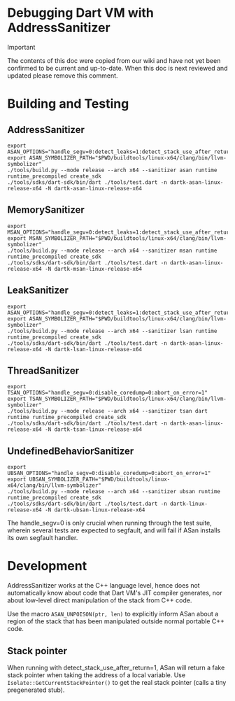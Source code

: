 # Debugging Dart VM with AddressSanitizer

> [!IMPORTANT]
> The contents of this doc were copied from our wiki and have not yet been
> confirmed to be current and up-to-date. When this doc is next reviewed and
> updated please remove this comment.

# Building and Testing

## AddressSanitizer

```
export ASAN_OPTIONS="handle_segv=0:detect_leaks=1:detect_stack_use_after_return=0:disable_coredump=0:abort_on_error=1"
export ASAN_SYMBOLIZER_PATH="$PWD/buildtools/linux-x64/clang/bin/llvm-symbolizer"
./tools/build.py --mode release --arch x64 --sanitizer asan runtime runtime_precompiled create_sdk
./tools/sdks/dart-sdk/bin/dart ./tools/test.dart -n dartk-asan-linux-release-x64 -N dartk-asan-linux-release-x64
```

## MemorySanitizer

```
export MSAN_OPTIONS="handle_segv=0:detect_leaks=1:detect_stack_use_after_return=0:disable_coredump=0:abort_on_error=1"
export MSAN_SYMBOLIZER_PATH="$PWD/buildtools/linux-x64/clang/bin/llvm-symbolizer"
./tools/build.py --mode release --arch x64 --sanitizer msan runtime runtime_precompiled create_sdk
./tools/sdks/dart-sdk/bin/dart ./tools/test.dart -n dartk-asan-linux-release-x64 -N dartk-msan-linux-release-x64
```

## LeakSanitizer

```
export ASAN_OPTIONS="handle_segv=0:detect_leaks=1:detect_stack_use_after_return=0:disable_coredump=0:abort_on_error=1"
export ASAN_SYMBOLIZER_PATH="$PWD/buildtools/linux-x64/clang/bin/llvm-symbolizer"
./tools/build.py --mode release --arch x64 --sanitizer lsan runtime runtime_precompiled create_sdk
./tools/sdks/dart-sdk/bin/dart ./tools/test.dart -n dartk-asan-linux-release-x64 -N dartk-lsan-linux-release-x64
```
## ThreadSanitizer

```
export TSAN_OPTIONS="handle_segv=0:disable_coredump=0:abort_on_error=1"
export TSAN_SYMBOLIZER_PATH="$PWD/buildtools/linux-x64/clang/bin/llvm-symbolizer"
./tools/build.py --mode release --arch x64 --sanitizer tsan dart runtime runtime_precompiled create_sdk
./tools/sdks/dart-sdk/bin/dart ./tools/test.dart -n dartk-asan-linux-release-x64 -N dartk-tsan-linux-release-x64
```
## UndefinedBehaviorSanitizer

```
export UBSAN_OPTIONS="handle_segv=0:disable_coredump=0:abort_on_error=1"
export UBSAN_SYMBOLIZER_PATH="$PWD/buildtools/linux-x64/clang/bin/llvm-symbolizer"
./tools/build.py --mode release --arch x64 --sanitizer ubsan runtime runtime_precompiled create_sdk
./tools/sdks/dart-sdk/bin/dart ./tools/test.dart -n dartk-linux-release-x64 -N dartk-ubsan-linux-release-x64
```

The handle_segv=0 is only crucial when running through the test suite, wherein several tests are expected to segfault, and will fail if ASan installs its own segfault handler.

# Development #

AddressSanitizer works at the C++ language level, hence does not automatically know about code that Dart VM's JIT compiler generates, nor about low-level direct manipulation of the stack from C++ code.

Use the macro `ASAN_UNPOISON(ptr, len)` to explicitly inform ASan about a region of the stack that has been manipulated outside normal portable C++ code.

## Stack pointer ##

When running with detect_stack_use_after_return=1, ASan will return a fake stack pointer when taking the address of a local variable. Use `Isolate::GetCurrentStackPointer()` to get the real stack pointer (calls a tiny pregenerated stub).